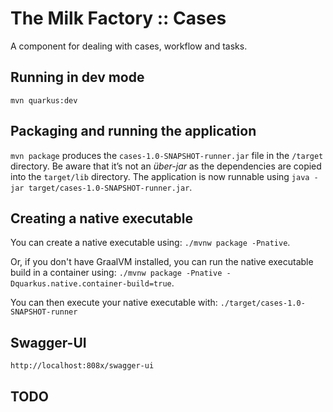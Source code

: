 # The Milk Factory :: Cases

A component for dealing with cases, workflow and tasks.

## Running in dev mode

```
mvn quarkus:dev
```

## Packaging and running the application

`mvn package` produces the `cases-1.0-SNAPSHOT-runner.jar` file in the `/target` directory.
Be aware that it’s not an _über-jar_ as the dependencies are copied into the `target/lib` directory.
The application is now runnable using `java -jar target/cases-1.0-SNAPSHOT-runner.jar`.

## Creating a native executable

You can create a native executable using: `./mvnw package -Pnative`.

Or, if you don't have GraalVM installed, 
you can run the native executable build in a container using: 
`./mvnw package -Pnative -Dquarkus.native.container-build=true`.

You can then execute your native executable with: `./target/cases-1.0-SNAPSHOT-runner`

## Swagger-UI

    http://localhost:808x/swagger-ui

## TODO

